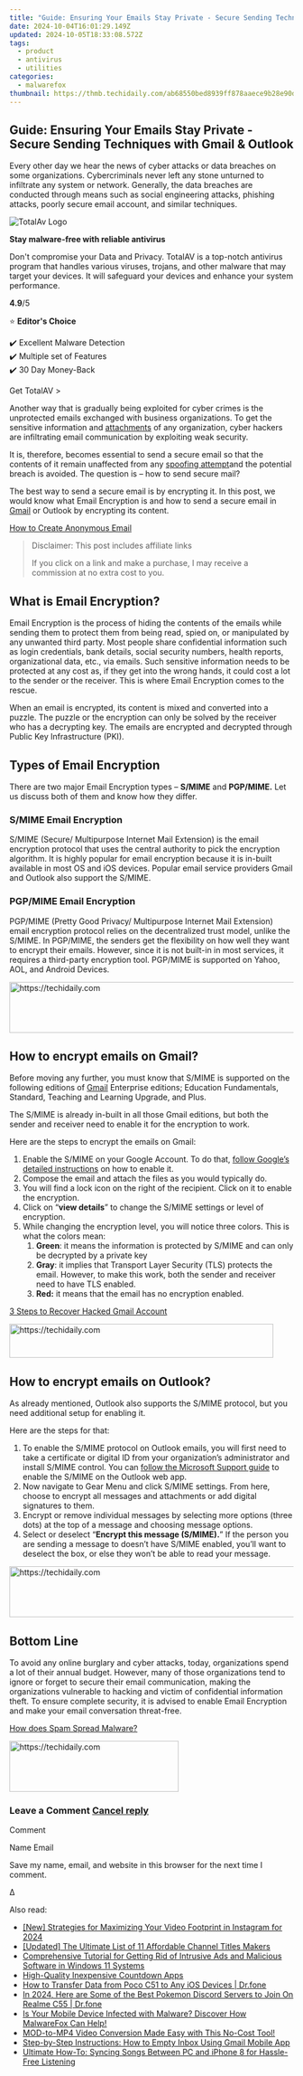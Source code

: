 ```yaml
---
title: "Guide: Ensuring Your Emails Stay Private - Secure Sending Techniques with Gmail & Outlook"
date: 2024-10-04T16:01:29.149Z
updated: 2024-10-05T18:33:08.572Z
tags:
  - product
  - antivirus
  - utilities
categories:
  - malwarefox
thumbnail: https://thmb.techidaily.com/ab68550bed8939ff878aaece9b28e90d8b0465006aaa80a48dab2ef20ecc47cd.jpg
---
```


## Guide: Ensuring Your Emails Stay Private - Secure Sending Techniques with Gmail & Outlook

Every other day we hear the news of cyber attacks or data breaches on some organizations. Cybercriminals never left any stone unturned to infiltrate any system or network. Generally, the data breaches are conducted through means such as social engineering attacks, phishing attacks, poorly secure email account, and similar techniques.

![TotalAv Logo](https://www.malwarefox.com/wp-content/uploads/2024/02/totalav-svg.webp "totalav-svg")

**Stay malware-free with reliable antivirus**

Don't compromise your Data and Privacy. TotalAV is a top-notch antivirus program that handles various viruses, trojans, and other malware that may target your devices. It will safeguard your devices and enhance your system performance.

**4.9**/5

⭐ **Editor's Choice**

✔️ Excellent Malware Detection  
✔️ Multiple set of Features  
✔️ 30 Day Money-Back

[](https://tools.techidaily.com/malwarefox/products/) Get TotalAV > 

Another way that is gradually being exploited for cyber crimes is the unprotected emails exchanged with business organizations. To get the sensitive information and [attachments](https://tools.techidaily.com/malwarefox/products/) of any organization, cyber hackers are infiltrating email communication by exploiting weak security.

It is, therefore, becomes essential to send a secure email so that the contents of it remain unaffected from any [spoofing attempt](https://tools.techidaily.com/malwarefox/products/)and the potential breach is avoided. The question is – how to send secure mail?

The best way to send a secure email is by encrypting it. In this post, we would know what Email Encryption is and how to send a secure email in [Gmail](https://tools.techidaily.com/malwarefox/products/) or Outlook by encrypting its content.

[How to Create Anonymous Email](https://tools.techidaily.com/malwarefox/products/)

>  Disclaimer: This post includes affiliate links
>
>  If you click on a link and make a purchase, I may receive a commission at no extra cost to you.
>

## What is Email Encryption?

Email Encryption is the process of hiding the contents of the emails while sending them to protect them from being read, spied on, or manipulated by any unwanted third party. Most people share confidential information such as login credentials, bank details, social security numbers, health reports, organizational data, etc., via emails. Such sensitive information needs to be protected at any cost as, if they get into the wrong hands, it could cost a lot to the sender or the receiver. This is where Email Encryption comes to the rescue.

When an email is encrypted, its content is mixed and converted into a puzzle. The puzzle or the encryption can only be solved by the receiver who has a decrypting key. The emails are encrypted and decrypted through Public Key Infrastructure (PKI).

## Types of Email Encryption

There are two major Email Encryption types – **S/MIME** and **PGP/MIME.** Let us discuss both of them and know how they differ.

### **S/MIME Email Encryption**

S/MIME (Secure/ Multipurpose Internet Mail Extension) is the email encryption protocol that uses the central authority to pick the encryption algorithm. It is highly popular for email encryption because it is in-built available in most OS and iOS devices. Popular email service providers Gmail and Outlook also support the S/MIME.

### **PGP/MIME Email Encryption**

PGP/MIME (Pretty Good Privacy/ Multipurpose Internet Mail Extension) email encryption protocol relies on the decentralized trust model, unlike the S/MIME. In PGP/MIME, the senders get the flexibility on how well they want to encrypt their emails. However, since it is not built-in in most services, it requires a third-party encryption tool. PGP/MIME is supported on Yahoo, AOL, and Android Devices.

<!-- affiliate ads begin -->
<a href="https://laganoo.pxf.io/c/5597632/1528696/16446" target="_top" id="1528696">
  <img src="//a.impactradius-go.com/display-ad/16446-1528696" border="0" alt="https://techidaily.com" width="728" height="90"/>
</a>
<img height="0" width="0" src="https://laganoo.pxf.io/i/5597632/1528696/16446" style="position:absolute;visibility:hidden;" border="0" />
<!-- affiliate ads end -->

## How to encrypt emails on Gmail?

Before moving any further, you must know that S/MIME is supported on the following editions of [Gmail](https://tools.techidaily.com/malwarefox/products/) Enterprise editions; Education Fundamentals, Standard, Teaching and Learning Upgrade, and Plus.

The S/MIME is already in-built in all those Gmail editions, but both the sender and receiver need to enable it for the encryption to work.

Here are the steps to encrypt the emails on Gmail:

1. Enable the S/MIME on your Google Account. To do that, [follow Google’s detailed instructions](https://support.google.com/a/answer/6374496?hl=en#zippy=%2Cstep-enable-hosted-smime) on how to enable it.
2. Compose the email and attach the files as you would typically do.
3. You will find a lock icon on the right of the recipient. Click on it to enable the encryption.
4. Click on “**view details**” to change the S/MIME settings or level of encryption.
5. While changing the encryption level, you will notice three colors. This is what the colors mean:  
   1. **Green**: it means the information is protected by S/MIME and can only be decrypted by a private key  
   2. **Gray**: it implies that Transport Layer Security (TLS) protects the email. However, to make this work, both the sender and receiver need to have TLS enabled.  
   3. **Red:** it means that the email has no encryption enabled.

[3 Steps to Recover Hacked Gmail Account](https://tools.techidaily.com/malwarefox/products/)

<!-- affiliate ads begin -->
<a href="https://bluettius.sjv.io/c/5597632/2139118/17108" target="_top" id="2139118">
  <img src="//a.impactradius-go.com/display-ad/17108-2139118" border="0" alt="https://techidaily.com" width="468" height="60"/>
</a>
<img height="0" width="0" src="https://bluettius.sjv.io/i/5597632/2139118/17108" style="position:absolute;visibility:hidden;" border="0" />
<!-- affiliate ads end -->

## How to encrypt emails on Outlook?

As already mentioned, Outlook also supports the S/MIME protocol, but you need additional setup for enabling it. 

Here are the steps for that:

1. To enable the S/MIME protocol on Outlook emails, you will first need to take a certificate or digital ID from your organization’s administrator and install S/MIME control. You can [follow the Microsoft Support guide](https://support.microsoft.com/en-us/office/encrypt-messages-by-using-s-mime-in-outlook-web-app-2e57e4bd-4cc2-4531-9a39-426e7c873e26?ui=en-us&rs=en-us&ad=us) to enable the S/MIME on the Outlook web app.
2. Now navigate to Gear Menu and click S/MIME settings. From here, choose to encrypt all messages and attachments or add digital signatures to them.
3. Encrypt or remove individual messages by selecting more options (three dots) at the top of a message and choosing message options.
4. Select or deselect “**Encrypt this message (S/MIME).**” If the person you are sending a message to doesn’t have S/MIME enabled, you’ll want to deselect the box, or else they won’t be able to read your message.

<!-- affiliate ads begin -->
<a href="https://appsumo.8odi.net/c/5597632/2049379/7443" target="_top" id="2049379">
  <img src="//a.impactradius-go.com/display-ad/7443-2049379" border="0" alt="https://techidaily.com" width="728" height="90"/>
</a>
<img height="0" width="0" src="https://appsumo.8odi.net/i/5597632/2049379/7443" style="position:absolute;visibility:hidden;" border="0" />
<!-- affiliate ads end -->

## Bottom Line

To avoid any online burglary and cyber attacks, today, organizations spend a lot of their annual budget. However, many of those organizations tend to ignore or forget to secure their email communication, making the organizations vulnerable to hacking and victim of confidential information theft. To ensure complete security, it is advised to enable Email Encryption and make your email conversation threat-free.

[How does Spam Spread Malware?](https://tools.techidaily.com/malwarefox/products/)

<!-- affiliate ads begin -->
<a href="https://aligracehair.sjv.io/c/5597632/2135414/19272" target="_top" id="2135414">
  <img src="//a.impactradius-go.com/display-ad/19272-2135414" border="0" alt="https://techidaily.com" width="300" height="90"/>
</a>
<img height="0" width="0" src="https://aligracehair.sjv.io/i/5597632/2135414/19272" style="position:absolute;visibility:hidden;" border="0" />
<!-- affiliate ads end -->

### Leave a Comment [Cancel reply](https://tools.techidaily.com/malwarefox/products/)

Comment

Name Email 

Save my name, email, and website in this browser for the next time I comment.

Δ

<ins class="adsbygoogle"
     style="display:block"
     data-ad-format="autorelaxed"
     data-ad-client="ca-pub-7571918770474297"
     data-ad-slot="1223367746"></ins>

<ins class="adsbygoogle"
     style="display:block"
     data-ad-client="ca-pub-7571918770474297"
     data-ad-slot="8358498916"
     data-ad-format="auto"
     data-full-width-responsive="true"></ins>

<span class="atpl-alsoreadstyle">Also read:</span>
<div><ul>
<li><a href="https://instagram-video-files.techidaily.com/new-strategies-for-maximizing-your-video-footprint-in-instagram-for-2024/"><u>[New] Strategies for Maximizing Your Video Footprint in Instagram for 2024</u></a></li>
<li><a href="https://facebook-video-footage.techidaily.com/updated-the-ultimate-list-of-11-affordable-channel-titles-makers/"><u>[Updated] The Ultimate List of 11 Affordable Channel Titles Makers</u></a></li>
<li><a href="https://discover-fantastic.techidaily.com/comprehensive-tutorial-for-getting-rid-of-intrusive-ads-and-malicious-software-in-windows-11-systems/"><u>Comprehensive Tutorial for Getting Rid of Intrusive Ads and Malicious Software in Windows 11 Systems</u></a></li>
<li><a href="https://fox-glue.techidaily.com/high-quality-inexpensive-countdown-apps/"><u>High-Quality Inexpensive Countdown Apps</u></a></li>
<li><a href="https://android-transfer.techidaily.com/how-to-transfer-data-from-poco-c51-to-any-ios-devices-drfone-by-drfone-transfer-from-android-transfer-from-android/"><u>How to Transfer Data from Poco C51 to Any iOS Devices | Dr.fone</u></a></li>
<li><a href="https://pokemon-go-android.techidaily.com/in-2024-here-are-some-of-the-best-pokemon-discord-servers-to-join-on-realme-c55-drfone-by-drfone-virtual-android/"><u>In 2024, Here are Some of the Best Pokemon Discord Servers to Join On Realme C55 | Dr.fone</u></a></li>
<li><a href="https://discover-fantastic.techidaily.com/is-your-mobile-device-infected-with-malware-discover-how-malwarefox-can-help/"><u>Is Your Mobile Device Infected with Malware? Discover How MalwareFox Can Help!</u></a></li>
<li><a href="https://discover-fantastic.techidaily.com/mod-to-mp4-video-conversion-made-easy-with-this-no-cost-tool/"><u>MOD-to-MP4 Video Conversion Made Easy with This No-Cost Tool!</u></a></li>
<li><a href="https://techtrends.techidaily.com/step-by-step-instructions-how-to-empty-inbox-using-gmail-mobile-app/"><u>Step-by-Step Instructions: How to Empty Inbox Using Gmail Mobile App</u></a></li>
<li><a href="https://discover-fantastic.techidaily.com/ultimate-how-to-syncing-songs-between-pc-and-iphone-8-for-hassle-free-listening/"><u>Ultimate How-To: Syncing Songs Between PC and iPhone 8 for Hassle-Free Listening</u></a></li>
</ul></div>

